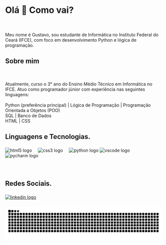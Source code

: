 <h1 align="left">Olá 👋 Como vai?</h1>

###

<br clear="both">

<p align="left">Meu nome é Gustavo, sou estudante de Informática no Instituto Federal do Ceará (IFCE), com foco em desenvolvimento Python e lógica de programação.</p>

###

<h2 align="left">Sobre mim</h2>

###

<br clear="both">

<p align="left">Atualmente, curso o 3° ano do Ensino Médio Técnico em Informática no IFCE. Atuo como programador júnior com experiência nas seguintes linguagens:<br><br> Python (preferência principal) | Lógica de Programação | Programação Orientada a Objetos (POO)  <br> SQL | Banco de Dados  <br> HTML | CSS</p>

###

<h2 align="left">Linguagens e Tecnologias.</h2>

###

<div align="left">
  <img src="https://cdn.jsdelivr.net/gh/devicons/devicon/icons/html5/html5-original.svg" height="40" alt="html5 logo"  />
  <img width="12" />
  <img src="https://cdn.jsdelivr.net/gh/devicons/devicon/icons/css3/css3-original.svg" height="40" alt="css3 logo"  />
  <img width="12" />
  <img src="https://cdn.jsdelivr.net/gh/devicons/devicon/icons/python/python-original.svg" height="40" alt="python logo"  />
  <img src="https://cdn.jsdelivr.net/gh/devicons/devicon/icons/vscode/vscode-original.svg" height="40" alt="vscode logo"  />
  <img width="12" />
  <img src="https://cdn.jsdelivr.net/gh/devicons/devicon/icons/pycharm/pycharm-original.svg" height="40" alt="pycharm logo"  />
</div>

###

<br clear="both">

<h2 align="left">Redes Sociais.</h2>

###

<div align="left">
  <a href="https://www.linkedin.com/in/gustavo-sousa-362359372/" target="_blank">
  <img src="https://raw.githubusercontent.com/maurodesouza/profile-readme-generator/master/src/assets/icons/social/linkedin/default.svg" width="52" height="40" alt="linkedin logo"  />
</div>


###

<p align="left"></p>

###

###

<img src="https://raw.githubusercontent.com/GustavoDSX/GustavoDSX/output/snake.svg" alt="Snake animation" />

###

###

<p align="left"></p>

###

<p align="left"></p>

###

<p align="left"></p>

###

<p align="left"></p>

###

<p align="left"></p>

###

<p align="left"></p>

###
